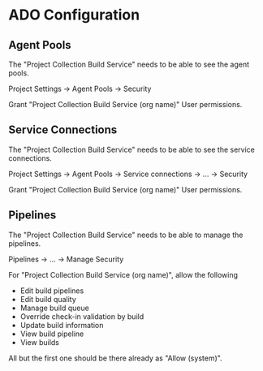 # ADO Configuration

## Agent Pools

The "Project Collection Build Service" needs to be able to see the agent pools.

Project Settings -> Agent Pools -> Security

Grant "Project Collection Build Service (org name)" User permissions.

## Service Connections

The "Project Collection Build Service" needs to be able to see the service connections.

Project Settings -> Agent Pools -> Service connections -> ... -> Security

Grant "Project Collection Build Service (org name)" User permissions.

## Pipelines

The "Project Collection Build Service" needs to be able to manage the pipelines.

Pipelines -> ... -> Manage Security

For "Project Collection Build Service (org name)", allow the following

- Edit build pipelines
- Edit build quality
- Manage build queue
- Override check-in validation by build
- Update build information
- View build pipeline
- View builds

All but the first one should be there already as "Allow (system)".
